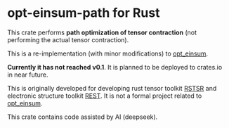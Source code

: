 # opt-einsum-path for Rust

This crate performs **path optimization of tensor contraction** (not performing the actual tensor contraction).

This is a re-implementation (with minor modifications) to [opt_einsum](https://github.com/dgasmith/opt_einsum).

**Currently it has not reached v0.1**. It is planned to be deployed to crates.io in near future.

This is originally developed for developing rust tensor toolkit [RSTSR](https://github.com/RESTGroup/rstsr) and electronic structure toolkit [REST](https://gitee.com/RESTGroup/REST). It is not a formal project related to [opt_einsum](https://github.com/dgasmith/opt_einsum).

This crate contains code assisted by AI (deepseek).
